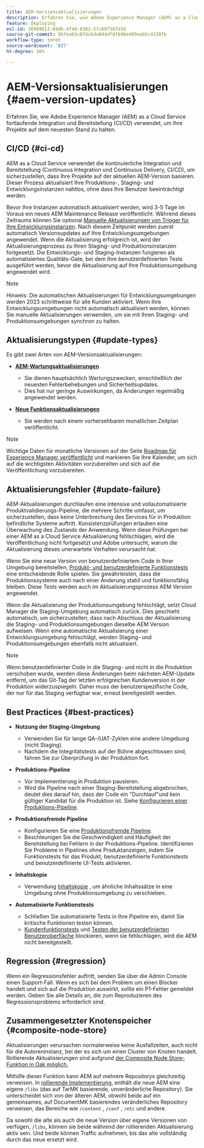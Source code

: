 ```yaml
---
title: AEM-Versionsaktualisierungen
description: Erfahren Sie, wie Adobe Experience Manager (AEM) as a Cloud Service fortlaufende Integration und Bereitstellung (CI/CD) verwendet, um Ihre Projekte auf dem neuesten Stand zu halten.
feature: Deploying
exl-id: 36989913-69db-4f4d-8302-57c60f387d3d
source-git-commit: 9bfea65c07da5da044df8f698e409eab5c4320fb
workflow-type: tm+mt
source-wordcount: '827'
ht-degree: 16%

---
```



# AEM-Versionsaktualisierungen {#aem-version-updates}

Erfahren Sie, wie Adobe Experience Manager (AEM) as a Cloud Service fortlaufende Integration und Bereitstellung (CI/CD) verwendet, um Ihre Projekte auf dem neuesten Stand zu halten.

## CI/CD {#ci-cd}

AEM as a Cloud Service verwendet die kontinuierliche Integration und Bereitstellung (Continuous Integration und Continuous Delivery, CI/CD), um sicherzustellen, dass Ihre Projekte auf der aktuellen AEM-Version basieren. Dieser Prozess aktualisiert Ihre Produktions-, Staging- und Entwicklungsinstanzen nahtlos, ohne dass Ihre Benutzer beeinträchtigt werden.

Bevor Ihre Instanzen automatisch aktualisiert werden, wird 3-5 Tage im Voraus ein neues AEM Maintenance Release veröffentlicht. Während dieses Zeitraums können Sie optional [Manuelle Aktualisierungen von Trigger für Ihre Entwicklungsinstanzen](/help/implementing/cloud-manager/manage-environments.md#updating-dev-environment). Nach diesem Zeitpunkt werden zuerst automatisch Versionsupdates auf Ihre Entwicklungsumgebungen angewendet. Wenn die Aktualisierung erfolgreich ist, wird der Aktualisierungsprozess zu Ihren Staging- und Produktionsinstanzen fortgesetzt. Die Entwicklungs- und Staging-Instanzen fungieren als automatisiertes Qualitäts-Gate, bei dem Ihre benutzerdefinierten Tests ausgeführt werden, bevor die Aktualisierung auf Ihre Produktionsumgebung angewendet wird.

>[!NOTE]
>
> Hinweis: Die automatischen Aktualisierungen für Entwicklungsumgebungen werden 2023 schrittweise für alle Kunden aktiviert. Wenn Ihre Entwicklungsumgebungen nicht automatisch aktualisiert werden, können Sie manuelle Aktualisierungen verwenden, um sie mit Ihren Staging- und Produktionsumgebungen synchron zu halten.


## Aktualisierungstypen {#update-types}

Es gibt zwei Arten von AEM-Versionsaktualisierungen:

* [**AEM-Wartungsaktualisierungen**](/help/release-notes/maintenance/latest.md)

   * Sie dienen hauptsächlich Wartungszwecken, einschließlich der neuesten Fehlerbehebungen und Sicherheitsupdates.
   * Dies hat nur geringe Auswirkungen, da Änderungen regelmäßig angewendet werden.

* [**Neue Funktionsaktualisierungen**](/help/release-notes/release-notes-cloud/release-notes-current.md)

   * Sie werden nach einem vorhersehbaren monatlichen Zeitplan veröffentlicht.

>[!NOTE]
>
> Wichtige Daten für monatliche Versionen auf der Seite [Roadmap für Experience Manager veröffentlicht](https://experienceleague.adobe.com/docs/experience-manager-release-information/aem-release-updates/update-releases-roadmap.html?lang=de#aem-as-cloud-service) und markieren Sie Ihre Kalender, um sich auf die wichtigsten Aktivitäten vorzubereiten und sich auf die Veröffentlichung vorzubereiten.

## Aktualisierungsfehler {#update-failure}

AEM-Aktualisierungen durchlaufen eine intensive und vollautomatisierte Produktvalidierungs-Pipeline, die mehrere Schritte umfasst, um sicherzustellen, dass keine Unterbrechung des Services für in Produktion befindliche Systeme auftritt. Konsistenzprüfungen erlauben eine Überwachung des Zustands der Anwendung. Wenn diese Prüfungen bei einer AEM as a Cloud Service Aktualisierung fehlschlagen, wird die Veröffentlichung nicht fortgesetzt und Adobe untersucht, warum die Aktualisierung dieses unerwartete Verhalten verursacht hat.

Wenn Sie eine neue Version von benutzerdefiniertem Code in Ihrer Umgebung bereitstellen, [Produkt- und benutzerdefinierte Funktionstests](/help/implementing/cloud-manager/overview-test-results.md#functional-testing) eine entscheidende Rolle spielen. Sie gewährleisten, dass die Produktionssysteme auch nach einer Änderung stabil und funktionsfähig bleiben. Diese Tests werden auch im Aktualisierungsprozess AEM Version angewendet.

Wenn die Aktualisierung der Produktionsumgebung fehlschlägt, setzt Cloud Manager die Staging-Umgebung automatisch zurück. Dies geschieht automatisch, um sicherzustellen, dass nach Abschluss der Aktualisierung die Staging- und Produktionsumgebungen dieselbe AEM Version aufweisen.
Wenn eine automatische Aktualisierung einer Entwicklungsumgebung fehlschlägt, werden Staging- und Produktionsumgebungen ebenfalls nicht aktualisiert.

>[!NOTE]
>
>Wenn benutzerdefinierter Code in die Staging- und nicht in die Produktion verschoben wurde, werden diese Änderungen beim nächsten AEM-Update entfernt, um das Git-Tag der letzten erfolgreichen Kundenversion in der Produktion widerzuspiegeln. Daher muss der benutzerspezifische Code, der nur für das Staging verfügbar war, erneut bereitgestellt werden.

## Best Practices {#best-practices}

* **Nutzung der Staging-Umgebung**
   * Verwenden Sie für lange QA-/UAT-Zyklen eine andere Umgebung (nicht Staging).
   * Nachdem die Integritätstests auf der Bühne abgeschlossen sind, fahren Sie zur Überprüfung in der Produktion fort.

* **Produktions-Pipeline**
   * Vor Implementierung in Produktion pausieren.
   * Wird die Pipeline nach einer Staging-Bereitstellung abgebrochen, deutet dies darauf hin, dass der Code ein &quot;Durchlauf&quot;und kein gültiger Kandidat für die Produktion ist. Siehe [Konfigurieren einer Produktions-Pipeline](/help/implementing/cloud-manager/configuring-pipelines/configuring-production-pipelines.md).

* **Produktionsfremde Pipeline**
   * Konfigurieren Sie eine [Produktionsfremde Pipeline](/help/implementing/cloud-manager/configuring-pipelines/configuring-non-production-pipelines.md#full-stack-code).
   * Beschleunigen Sie die Geschwindigkeit und Häufigkeit der Bereitstellung bei Fehlern in der Produktions-Pipeline. Identifizieren Sie Probleme in Pipelines ohne Produktanzeigen, indem Sie Funktionstests für das Produkt, benutzerdefinierte Funktionstests und benutzerdefinierte UI-Tests aktivieren.

* **Inhaltskopie**
   * Verwendung [Inhaltskopie](/help/implementing/developing/tools/content-copy.md) , um ähnliche Inhaltssätze in eine Umgebung ohne Produktionsumgebung zu verschieben.

* **Automatisierte Funktionstests**
   * Schließen Sie automatisierte Tests in Ihre Pipeline ein, damit Sie kritische Funktionen testen können.
   * [Kundenfunktionstests](/help/implementing/cloud-manager/functional-testing.md#custom-functional-testing) und [Testen der benutzerdefinierten Benutzeroberfläche](/help/implementing/cloud-manager/functional-testing.md#custom-ui-testing) blockieren, wenn sie fehlschlagen, wird die AEM nicht bereitgestellt.

## Regression {#regression}

Wenn ein Regressionsfehler auftritt, senden Sie über die Admin Console einen Support-Fall. Wenn es sich bei dem Problem um einen Blocker handelt und sich auf die Produktion auswirkt, sollte ein P1-Fehler gemeldet werden. Geben Sie alle Details an, die zum Reproduzieren des Regressionsproblems erforderlich sind.

## Zusammengesetzter Knotenspeicher {#composite-node-store}

Aktualisierungen verursachen normalerweise keine Ausfallzeiten, auch nicht für die Autoreninstanz, bei der es sich um einen Cluster von Knoten handelt. Rollierende Aktualisierungen sind aufgrund [der Composite Node Store-Funktion in Oak möglich. ](https://jackrabbit.apache.org/oak/docs/nodestore/compositens.html)

Mithilfe dieser Funktion kann AEM auf mehrere Repositorys gleichzeitig verweisen. In [rollierende Implementierung](/help/implementing/deploying/overview.md#how-rolling-deployments-work), enthält die neue AEM eine eigene `/libs` (das auf TarMK basierende, unveränderliche Repository). Sie unterscheidet sich von der älteren AEM, obwohl beide auf ein gemeinsames, auf DocumentMK basierendes veränderliches Repository verweisen, das Bereiche wie `/content` , `/conf` , `/etc` und andere.

Da sowohl die alte als auch die neue Version über eigene Versionen von verfügen, `/libs`, können sie beide während der rollierenden Aktualisierung aktiv sein. Und beide können Traffic aufnehmen, bis das alte vollständig durch das neue ersetzt wird.
